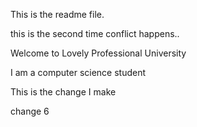 This is the readme file.

this is the second time conflict happens..

Welcome to Lovely Professional University

I am a computer science student

This is the change  I make

change 6

